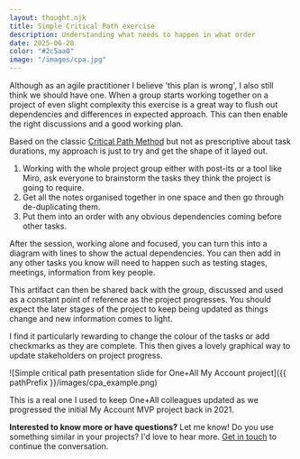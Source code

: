 ```yaml
---
layout: thought.njk
title: Simple Critical Path exercise
description: Understanding what needs to happen in what order
date: 2025-06-28
color: "#2c5aa0"
image: "/images/cpa.jpg"
---
```


Although as an agile practitioner I believe 'this plan is wrong', I also still think we should have one. When a group starts working together on a project of even slight complexity this exercise is a great way to flush out dependencies and differences in expected approach. This can then enable the right discussions and a good working plan.

Based on the classic [Critical Path Method](https://en.wikipedia.org/wiki/Critical_path_method) but not as prescriptive about task durations, my approach is just to try and get the shape of it layed out.

1. Working with the whole project group either with post-its or a tool like Miro, ask everyone to brainstorm the tasks they think the project is going to require.
2. Get all the notes organised together in one space and then go through de-duplicating them.
3. Put them into an order with any obvious dependencies coming before other tasks.

After the session, working alone and focused, you can turn this into a diagram with lines to show the actual dependencies. You can then add in any other tasks you know will need to happen such as testing stages, meetings, information from key people.

This artifact can then be shared back with the group, discussed and used as a constant point of reference as the project progresses. You should expect the later stages of the project to keep being updated as things change and new information comes to light.

I find it particularly rewarding to change the colour of the tasks or add checkmarks as they are complete. This then gives a lovely graphical way to update stakeholders on project progress.

![Simple critical path presentation slide for One+All My Account project]({{ pathPrefix }}/images/cpa_example.png)

This is a real one I used to keep One+All colleagues updated as we progressed the initial My Account MVP project back in 2021.

<div class="highlight-box">
<p><strong>Interested to know more or have questions?</strong> Let me know! Do you use something similar in your projects? I'd love to hear more. <a href="/contact/">Get in touch</a> to continue the conversation.</p>
</div>